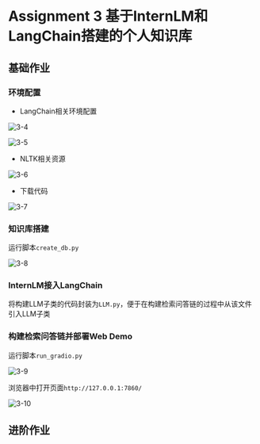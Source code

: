 # Assignment 3 基于InternLM和LangChain搭建的个人知识库
## 基础作业
### 环境配置
- LangChain相关环境配置

![3-4](https://github.com/xwhclaire/StudyPackages/assets/34467524/d6f18019-4592-4afb-b113-22c87d1c7726)

![3-5](https://github.com/xwhclaire/StudyPackages/assets/34467524/ebce1208-2547-45f3-a687-c2ab73ae84a7)

- NLTK相关资源

![3-6](https://github.com/xwhclaire/StudyPackages/assets/34467524/f342a152-373c-4803-a2ec-56f23a0b30c7)

- 下载代码

![3-7](https://github.com/xwhclaire/StudyPackages/assets/34467524/24e8a93e-53ef-4a77-8ef6-b5132acc17bf)


### 知识库搭建
运行脚本`create_db.py`

![3-8](https://github.com/xwhclaire/StudyPackages/assets/34467524/62ad85ee-77c9-47d5-b193-07a431962cca)


### InternLM接入LangChain
将构建LLM子类的代码封装为`LLM.py`，便于在构建检索问答链的过程中从该文件引入LLM子类

### 构建检索问答链并部署Web Demo
运行脚本`run_gradio.py`

![3-9](https://github.com/xwhclaire/StudyPackages/assets/34467524/2bc72b3d-f573-4b6e-82d6-33811908d664)

浏览器中打开页面`http://127.0.0.1:7860/`

![3-10](https://github.com/xwhclaire/StudyPackages/assets/34467524/9d00e1f7-eb2e-470b-b309-f1bfbc8d1dcf)

## 进阶作业
